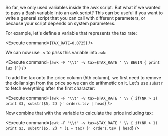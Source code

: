 <script>
import Execute from "components/Execute.svelte";
</script>

So far, we only used variables inside the awk script. But what if we wanted to pass a Bash variable into an awk script? This can be useful if you want to write a general script that you can call with different parameters, or because your script depends on system parameters.

For example, let's define a variable that represents the tax rate:

<Execute command={`TAX_RATE=0.0725`} />

We can now use `-v` to pass this variable into `awk`:

<Execute command={`awk -F "\\t" -v tax=$TAX_RATE ' \\ BEGIN { print tax }'`} />

To add the tax onto the price column (5th column), we first need to remove the dollar sign from the price so we can do arithmetic on it. Let's use `substr` to fetch everything after the first character:

<Execute command={`awk -F "\\t" -v tax=$TAX_RATE ' \\ { if(NR > 1) print $3, substr($5, 2) }' orders.tsv | head`} />

Now combine that with the variable to calculate the price including tax:

<Execute command={`awk -F "\\t" -v tax=$TAX_RATE ' \\ { if(NR > 1) print $3, substr($5, 2) * (1 + tax) }' orders.tsv | head`} />
